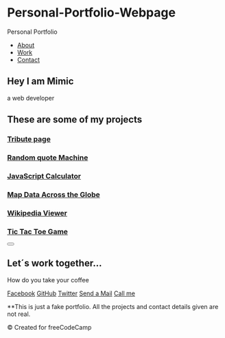 # Personal-Portfolio-Webpage
Personal Portfolio
<!DOCTYPE html>
<html>
  <head>
    <meta charset="UTF-8">
    <title>Personal Portfolio Webpage</title>
    <link rel="stylesheet" type="text/css" href="styles.css">
  </head>
  <body>
    <nav id="navbar">
      <ul>
        <li><a href="#welcome-section">About</a></li>
        <li><a href="#projects">Work</a></li>
        <li><a href="#contacts">Contact</a></li>
      </ul>
    </nav>
    <section id="welcome-section">
      <h1 class="heading-1">Hey I am Mimic</h1>
      <p class="paragrafo">a web developer</p>
    </section>
    <section id="projects">
      <h2 class="heading-2">These are some of my projects</h2>
      <article class="project-tile">
        <h3><a href="https://codepen.io/freeCodeCamp/full/zNqgVx" target="_blank">Tribute page</a></h3>
      <article>
      <article class="project-tile">
        <h3><a href="https://codepen.io/freeCodeCamp/full/qRZeGZ" target="_blank">Random quote Machine</a></h3>
      </article>
      <article class="project-tile">
        <h3><a href="https://codepen.io/freeCodeCamp/full/wgGVVX" target="_blank">JavaScript Calculator</a></h3>
      </article>
      <article class="project-tile">
      <h3><a href="https://codepen.io/freeCodeCamp/full/mVEJag" target="_blank">Map Data Across the Globe</a></h3>
      </article>
      <article class="project-tile">
        <h3><a href="https://codepen.io/freeCodeCamp/full/wGqEga" target="_blank">Wikipedia Viewer</a></h3>
      </article>
      <article class="project-tile">
        <h3><a href="https://codepen.io/freeCodeCamp/full/KzXQgy" target="_blank">Tic Tac Toe Game</a></h3>
      </article>
      <button type="button" name="button" value="Show all"></button>
    </section>
    <a id="profile-link" target="_blank">
    </a>
    <section id="contact">
      <h2>Let´s work together...</h2>
      <p>How do you take your coffee</p>
        <a href="https://www.facebook.com/freecodecamp">Facebook</a>
        <a href="https://github.com/freecodecamp">GitHub</a>
        <a href="https://twitter.com/freecodecamp">Twitter</a>
        <a href="#">Send a Mail</a>
        <a href="#">Call me</a>
    </section>
    <div class="divider"> 
    </div>
    <footer>
      <p>**This is just a fake portfolio. All the projects and contact details given are not real.</p>
      <p>© Created for freeCodeCamp</p>
    </footer>
  </body>
</html>

